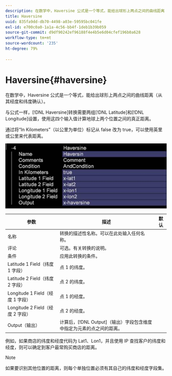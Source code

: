 ```yaml
---
description: 在数学中，Haversine 公式是一个等式，能给出球形上两点之间的曲线距离（从其经度和纬度确认）。
title: Haversine
uuid: 835fa9dd-db70-4498-a03e-59595bc041fe
exl-id: e700c0a0-1a1a-4c56-bb4f-1deb1b39b059
source-git-commit: d9df90242ef96188f4e4b5e6d04cfef196b0a628
workflow-type: tm+mt
source-wordcount: '235'
ht-degree: 79%

---
```


# Haversine{#haversine}

在数学中，Haversine 公式是一个等式，能给出球形上两点之间的曲线距离（从其经度和纬度确认）。

与公式一样，[!DNL Haversine]转换需要两组[!DNL Latitude]和[!DNL Longitude]设置，使用这四个输入值计算地球上两个位置之间的真正距离。

通过将“In Kilometers”（以公里为单位）标记从 false 改为 true，可以使用英里或公里来代表距离。

![](assets/cfg_TransformationType_Haversine.png)

| 参数 | 描述 | 默认 |
|---|---|---|
| 名称 | 转换的描述性名称。可以在此处输入任何名称。 |  |
| 评论 | 可选。有关转换的说明。 |  |
| 条件 | 应用此转换的条件。 |  |
| Latitude 1 Field（纬度 1 字段） | 点 1 的纬度。 |  |
| Latitude 2 Field（纬度 2 字段） | 点 2 的纬度。 |  |
| Longitude 1 Field（经度 1 字段） | 点 1 的经度。 |  |
| Longitude 2 Field（经度 2 字段） | 点 2 的经度。 |  |
| Output（输出） | 计算后，[!DNL Output]（输出）字段包含维度中指定为元素的点之间的距离。 |  |

例如，如果商店的纬度和经度代码为 Lat1、Lon1，并且使用 IP 查找客户的纬度和经度，则可以确定到客户最常购买商店的距离。

>[!NOTE]
>
>如果要识别其他位置的距离，则每个单独位置必须有其自己的纬度和经度字段集。

